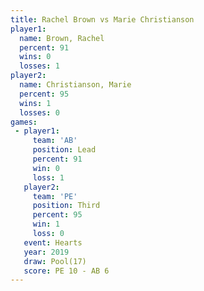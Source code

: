 ```yaml
---
title: Rachel Brown vs Marie Christianson
player1:                   
  name: Brown, Rachel      
  percent: 91              
  wins: 0                  
  losses: 1                
player2:                   
  name: Christianson, Marie
  percent: 95              
  wins: 1                  
  losses: 0                
games:
 - player1:        
     team: 'AB'    
     position: Lead
     percent: 91   
     win: 0        
     loss: 1       
   player2:         
     team: 'PE'     
     position: Third
     percent: 95    
     win: 1         
     loss: 0        
   event: Hearts      
   year: 2019         
   draw: Pool(17)     
   score: PE 10 - AB 6
---
```

